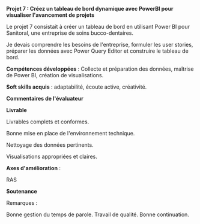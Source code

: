 **Projet 7 : Créez un tableau de bord dynamique avec PowerBI pour visualiser l'avancement de projets**

Le projet 7 consistait à créer un tableau de bord en utilisant Power BI pour Sanitoral, une entreprise de soins bucco-dentaires. 

Je devais comprendre les besoins de l'entreprise, formuler les user stories, préparer les données avec Power Query Editor et
construire le tableau de bord. 

**Compétences développées** : Collecte et préparation des données, maîtrise de Power BI, création de visualisations.

**Soft skills acquis** : adaptabilité, écoute active, créativité.

**Commentaires de l'évaluateur**

**Livrable**

Livrables complets et conformes.

Bonne mise en place de l'environnement technique. 

Nettoyage des données pertinents.

Visualisations appropriées et claires.

**Axes d'amélioration** :

RAS

**Soutenance**

Remarques :

Bonne gestion du temps de parole.
Travail de qualité. 
Bonne continuation.
